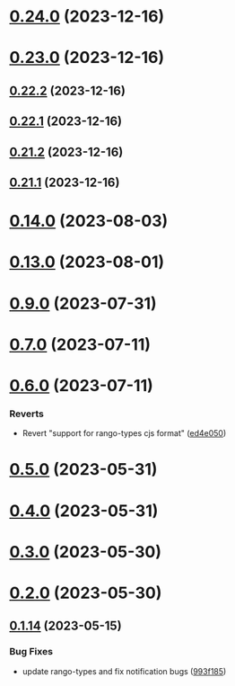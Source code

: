 # [0.24.0](https://github.com/yeager-eren/rango-client/compare/provider-leap-cosmos@0.23.0...provider-leap-cosmos@0.24.0) (2023-12-16)



# [0.23.0](https://github.com/yeager-eren/rango-client/compare/provider-leap-cosmos@0.22.2...provider-leap-cosmos@0.23.0) (2023-12-16)



## [0.22.2](https://github.com/yeager-eren/rango-client/compare/provider-leap-cosmos@0.22.1...provider-leap-cosmos@0.22.2) (2023-12-16)



## [0.22.1](https://github.com/yeager-eren/rango-client/compare/provider-leap-cosmos@0.21.2...provider-leap-cosmos@0.22.1) (2023-12-16)



## [0.21.2](https://github.com/yeager-eren/rango-client/compare/provider-leap-cosmos@0.21.1-next.68...provider-leap-cosmos@0.21.2) (2023-12-16)



## [0.21.1](https://github.com/yeager-eren/rango-client/compare/provider-leap-cosmos@0.22.0...provider-leap-cosmos@0.21.1) (2023-12-16)



# [0.14.0](https://github.com/rango-exchange/rango-client/compare/provider-leap-cosmos@0.13.0...provider-leap-cosmos@0.14.0) (2023-08-03)



# [0.13.0](https://github.com/rango-exchange/rango-client/compare/provider-leap-cosmos@0.12.0...provider-leap-cosmos@0.13.0) (2023-08-01)



# [0.9.0](https://github.com/rango-exchange/rango-client/compare/provider-leap-cosmos@0.8.0...provider-leap-cosmos@0.9.0) (2023-07-31)



# [0.7.0](https://github.com/rango-exchange/rango-client/compare/provider-leap-cosmos@0.6.0...provider-leap-cosmos@0.7.0) (2023-07-11)



# [0.6.0](https://github.com/rango-exchange/rango-client/compare/provider-leap-cosmos@0.5.0...provider-leap-cosmos@0.6.0) (2023-07-11)


### Reverts

* Revert "support for rango-types cjs format" ([ed4e050](https://github.com/rango-exchange/rango-client/commit/ed4e050bfc0dcde7aeffa6b0d73b02080a5721eb))



# [0.5.0](https://github.com/rango-exchange/rango-client/compare/provider-leap-cosmos@0.4.0...provider-leap-cosmos@0.5.0) (2023-05-31)



# [0.4.0](https://github.com/rango-exchange/rango-client/compare/provider-leap-cosmos@0.3.0...provider-leap-cosmos@0.4.0) (2023-05-31)



# [0.3.0](https://github.com/rango-exchange/rango-client/compare/provider-leap-cosmos@0.2.0...provider-leap-cosmos@0.3.0) (2023-05-30)



# [0.2.0](https://github.com/rango-exchange/rango-client/compare/provider-leap-cosmos@0.1.15...provider-leap-cosmos@0.2.0) (2023-05-30)



## [0.1.14](https://github.com/rango-exchange/rango-client/compare/provider-leap-cosmos@0.1.13...provider-leap-cosmos@0.1.14) (2023-05-15)


### Bug Fixes

* update rango-types and fix notification bugs ([993f185](https://github.com/rango-exchange/rango-client/commit/993f185e0b8c5e5e15a2c65ba2d85d1f9c8daa90))



